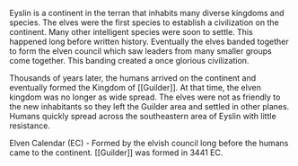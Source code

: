 Eyslin is a continent in the terran that inhabits many diverse kingdoms and species. The elves were the first species to establish a civilization on the continent. Many other intelligent species were soon to settle. This happened long before written history. Eventually the elves banded together to form the elven council which saw leaders from many smaller groups come together. This banding created a once glorious civilization.

Thousands of years later, the humans arrived on the continent and eventually formed the Kingdom of [[Guilder]]. At that time, the elven kingdom was no longer as wide spread. The elves were not as friendly to the new inhabitants so they left the Guilder area and settled in other planes. Humans quickly spread across the southeastern area of Eyslin with little resistance.

Elven Calendar (EC) - Formed by the elvish council long before the humans came to the continent. [[Guilder]] was formed in 3441 EC.